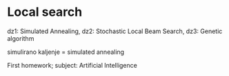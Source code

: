 # Local search
dz1: Simulated Annealing, 
dz2: Stochastic Local Beam Search, 
dz3: Genetic algorithm

simulirano kaljenje = simulated annealing

First homework; subject: Artificial Intelligence